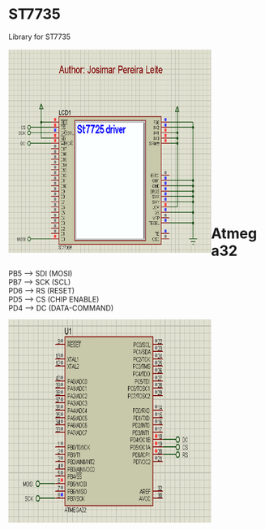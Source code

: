 # ST7735

Library for ST7735 <br/><br/>
<img align="left" width="400" height="400" src="https://github.com/josimarpereiraleite/ST7735/blob/main/Images/st7735.png">
<br /><br /><br /><br /><br /><br /><br /><br /><br /><br /><br /><br /><br /><br /><br /><br /><br /><br />
# Atmega32<br />

PB5 --> SDI (MOSI)<br />
PB7 --> SCK (SCL)<br />
PD6 --> RS (RESET)<br />
PD5 --> CS (CHIP ENABLE)<br />
PD4 --> DC (DATA-COMMAND)<br />

<img align="left" width="400" height="400" src="https://github.com/josimarpereiraleite/ST7735/blob/main/Images/00.png"><br />

